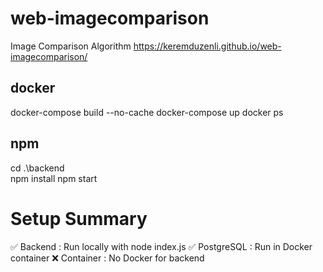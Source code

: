 # web-imagecomparison
Image Comparison Algorithm
https://keremduzenli.github.io/web-imagecomparison/

## docker
docker-compose build --no-cache
docker-compose up
docker ps

## npm
cd .\backend\
npm install
npm start


# Setup Summary
✅ Backend    : Run locally with node index.js
✅ PostgreSQL : Run in Docker container
❌ Container  : No Docker for backend
